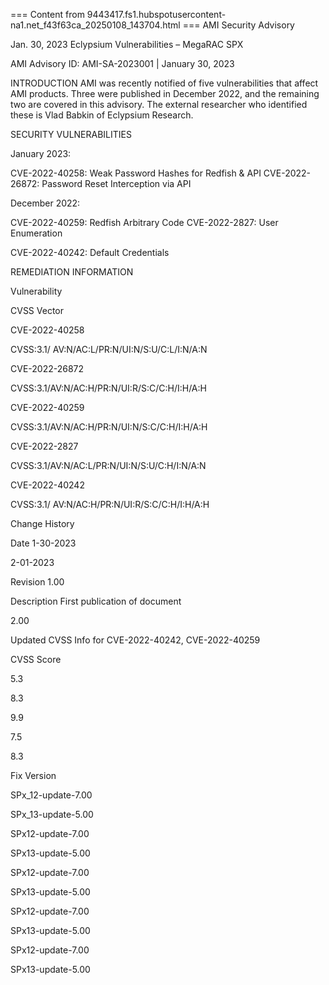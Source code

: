 === Content from 9443417.fs1.hubspotusercontent-na1.net_f43f63ca_20250108_143704.html ===
AMI Security Advisory

 Jan. 30, 2023 Eclypsium Vulnerabilities – MegaRAC SPX

AMI Advisory ID: AMI-SA-2023001 | January 30, 2023

INTRODUCTION
AMI was recently notified of five vulnerabilities that affect AMI products. Three were published in December 2022, and
the remaining two are covered in this advisory. The external researcher who identified these is Vlad Babkin of Eclypsium
Research.

SECURITY VULNERABILITIES

January 2023:

CVE-2022-40258: Weak Password Hashes for Redfish & API
CVE-2022-26872: Password Reset Interception via API

 December 2022:

CVE-2022-40259: Redfish Arbitrary Code
CVE-2022-2827: User Enumeration

CVE-2022-40242: Default Credentials

REMEDIATION INFORMATION

Vulnerability

CVSS Vector

CVE-2022-40258

CVSS:3.1/ AV:N/AC:L/PR:N/UI:N/S:U/C:L/I:N/A:N

CVE-2022-26872

CVSS:3.1/AV:N/AC:H/PR:N/UI:R/S:C/C:H/I:H/A:H

CVE-2022-40259

CVSS:3.1/AV:N/AC:H/PR:N/UI:N/S:C/C:H/I:H/A:H

CVE-2022-2827

CVSS:3.1/AV:N/AC:L/PR:N/UI:N/S:U/C:H/I:N/A:N

CVE-2022-40242

CVSS:3.1/ AV:N/AC:H/PR:N/UI:R/S:C/C:H/I:H/A:H

Change History

Date
1-30-2023

2-01-2023

Revision
1.00

Description
First publication of document

2.00

Updated CVSS Info for CVE-2022-40242, CVE-2022-40259

CVSS
Score

5.3

8.3

9.9

7.5

8.3

Fix Version

SPx_12-update-7.00

SPx_13-update-5.00

SPx12-update-7.00

SPx13-update-5.00

SPx12-update-7.00

SPx13-update-5.00

SPx12-update-7.00

SPx13-update-5.00

SPx12-update-7.00

SPx13-update-5.00


